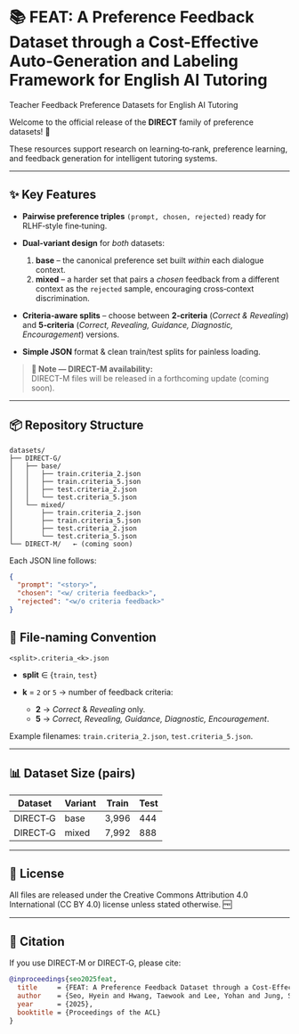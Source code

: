 # 📚 FEAT: A Preference Feedback Dataset through a Cost-Effective Auto-Generation and Labeling Framework for English AI Tutoring

Teacher Feedback Preference Datasets for English AI Tutoring

Welcome to the official release of the **DIRECT** family of preference datasets! 🎉

These resources support research on learning‑to‑rank, preference learning, and feedback generation for intelligent tutoring systems.

---

## ✨ Key Features

* **Pairwise preference triples** `(prompt, chosen, rejected)` ready for RLHF‑style fine‑tuning.
* **Dual‑variant design** for *both* datasets:

  1. **base** – the canonical preference set built *within* each dialogue context.
  2. **mixed** – a harder set that pairs a *chosen* feedback from a different context as the `rejected` sample, encouraging cross‑context discrimination.
* **Criteria‑aware splits** – choose between **2‑criteria** (*Correct & Revealing*) and **5‑criteria** (*Correct, Revealing, Guidance, Diagnostic, Encouragement*) versions.
* **Simple JSON** format & clean train/test splits for painless loading.


> **🚧 Note — DIRECT-M availability:**  
> DIRECT-M files will be released in a forthcoming update (coming soon).  


---

## 📦 Repository Structure

```text
datasets/
├── DIRECT-G/            
│   ├── base/
│   │   ├── train.criteria_2.json
│   │   ├── train.criteria_5.json
│   │   ├── test.criteria_2.json
│   │   └── test.criteria_5.json
│   └── mixed/
│       ├── train.criteria_2.json
│       ├── train.criteria_5.json
│       ├── test.criteria_2.json
│       └── test.criteria_5.json
└── DIRECT-M/   ← (coming soon)

```

Each JSON line follows:

```json
{
  "prompt": "<story>",
  "chosen": "<w/ criteria feedback>",
  "rejected": "<w/o criteria feedback>"
}
```

## 📝 File‑naming Convention

`<split>.criteria_<k>.json`

* **split** ∈ {`train`, `test`}
* **k** = `2` or `5` → number of feedback criteria:

  * **2** → *Correct* & *Revealing* only.
  * **5** → *Correct, Revealing, Guidance, Diagnostic, Encouragement*.

Example filenames: `train.criteria_2.json`, `test.criteria_5.json`.

---


## 📊 Dataset Size (pairs)

| Dataset  | Variant | Train   | Test  | 
| -------- | ------- | ------- | ----- | 
| DIRECT‑G | base    | 3,996   | 444   |
| DIRECT‑G | mixed   | 7,992   | 888   | 

---

## 📜 License

All files are released under the Creative Commons Attribution 4.0 International (CC BY 4.0) license unless stated otherwise.  🆓

---

## 📰 Citation

If you use DIRECT‑M or DIRECT‑G, please cite:

```bibtex
@inproceedings{seo2025feat,
  title     = {FEAT: A Preference Feedback Dataset through a Cost‑Effective Auto‑Generation and Labeling Framework for English AI Tutoring},
  author    = {Seo, Hyein and Hwang, Taewook and Lee, Yohan and Jung, Sangkeun},
  year      = {2025},
  booktitle = {Proceedings of the ACL}
}
```

